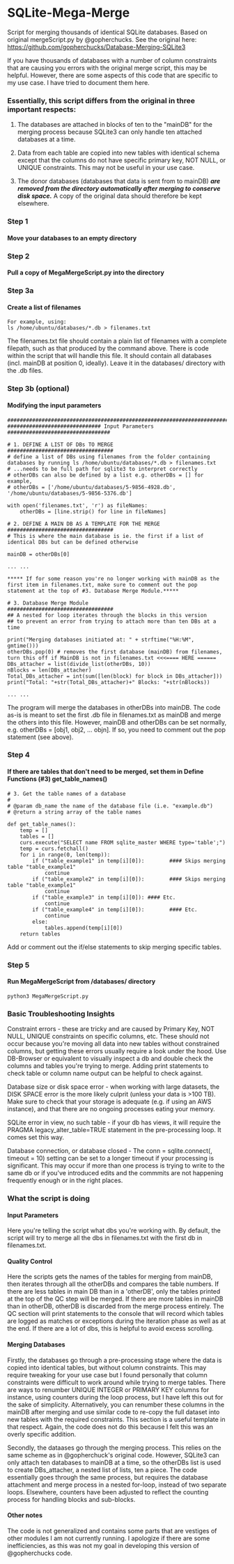# SQLite-Mega-Merge
Script for merging thousands of identical SQLite databases. Based on original mergeScript.py by @gopherchucks. See the original here: https://github.com/gopherchucks/Database-Merging-SQLite3


If you have thousands of databases with a number of column constraints that are causing you errors with the original merge script, this may be helpful. However, there are some aspects of this code that are specific to my use case. I have tried to document them here.

### Essentially, this script differs from the original in three important respects:

1) The databases are attached in blocks of ten to the "mainDB" for the merging process because SQLite3 can only handle ten attached databases at a time.

2) Data from each table are copied into new tables with identical schema except that the columns do not have specific primary key, NOT NULL, or UNIQUE constraints. This may not be useful in your use case.

3) The donor databases (databases that data is sent from to mainDB) **_are removed from the directory automatically after merging to conserve disk space._** A copy of the original data should therefore be kept elsewhere.

### Step 1
#### Move your databases to an empty directory

### Step 2
#### Pull a copy of MegaMergeScript.py into the directory

### Step 3a
#### Create a list of filenames
````
For example, using:
ls /home/ubuntu/databases/*.db > filenames.txt
````
The filenames.txt file should contain a plain list of filenames with a complete filepath, such as that produced by the command above. There is code within the script that will handle this file. It should contain all databases (incl. mainDB at position 0, ideally). Leave it in the databases/ directory with the .db files.

### Step 3b (optional)
#### Modifying the input parameters
````
#################################################################################
############################## Input Parameters #################################

# 1. DEFINE A LIST OF DBs TO MERGE
################################## 
# define a list of DBs using filenames from the folder containing databases by running ls /home/ubuntu/databases/*.db > filenames.txt
# ...needs to be full path for sqlite3 to interpret correctly
# otherDBs can also be defined by a list e.g. otherDBs = [] for example,
# otherDBs = ['/home/ubuntu/databases/5-9856-4928.db', '/home/ubuntu/databases/5-9856-5376.db']

with open('filenames.txt', 'r') as fileNames:
    otherDBs = [line.strip() for line in fileNames]

# 2. DEFINE A MAIN DB AS A TEMPLATE FOR THE MERGE
################################## 
# This is where the main database is ie. the first if a list of identical DBs but can be defined otherwise

mainDB = otherDBs[0]

... ...

***** If for some reason you're no longer working with mainDB as the first item in filenames.txt, make sure to comment out the pop statement at the top of #3. Database Merge Module.*****

# 3. Database Merge Module 
##################################
## A nested for loop iterates through the blocks in this version
## to prevent an error from trying to attach more than ten DBs at a time

print("Merging databases initiated at: " + strftime("%H:%M", gmtime()))
otherDBs.pop(0) # removes the first database (mainDB) from filenames, turn this off if MainDB is not in filenames.txt <<<==== HERE ======
DBs_attacher = list(divide_list(otherDBs, 10))
nBlocks = len(DBs_attacher)
Total_DBs_attacher = int(sum([len(block) for block in DBs_attacher]))
print("Total: "+str(Total_DBs_attacher)+" Blocks: "+str(nBlocks))

... ...

````
The program will merge the databases in otherDBs into mainDB. The code as-is is meant to set the first .db file in filenames.txt as mainDB and merge the others into this file. However, mainDB and otherDBs can be set normally, e.g. otherDBs = [obj1, obj2, ... objn]. If so, you need to comment out the pop statement (see above).

### Step 4
#### If there are tables that don't need to be merged, set them in Define Functions (#3) get_table_names()
````
# 3. Get the table names of a database
#
# @param db_name the name of the database file (i.e. "example.db")
# @return a string array of the table names

def get_table_names():
    temp = []
    tables = []
    curs.execute("SELECT name FROM sqlite_master WHERE type='table';")
    temp = curs.fetchall()
    for i in range(0, len(temp)):
        if ("table_example1" in temp[i][0]):        #### Skips merging table "table_example1"
            continue
        if ("table_example2" in temp[i][0]):        #### Skips merging table "table_example1"
            continue
        if ("table_example3" in temp[i][0]): #### Etc.
            continue
        if ("table_example4" in temp[i][0]):        #### Etc.
            continue
        else:
            tables.append(temp[i][0])
    return tables
````
Add or comment out the if/else statements to skip merging specific tables.

### Step 5
#### Run MegaMergeScript from /databases/ directory
````
python3 MegaMergeScript.py
````

### Basic Troubleshooting Insights
Constraint errors - these are tricky and are caused by Primary Key, NOT NULL, UNIQUE constraints on specific columns, etc. These should not occur because you're moving all data into new tables without constrained columns, but getting these errors usually require a look under the hood. Use DB-Browser or equivalent to visually inspect a db and double check the columns and tables you're trying to merge. Adding print statements to check table or column name output can be helpful to check against.

Database size or disk space error - when working with large datasets, the DISK SPACE error is the more likely culprit (unless your data is >100 TB). Make sure to check that your storage is adequate (e.g. if using an AWS instance), and that there are no ongoing processes eating your memory.

SQLite error in view, no such table - if your db has views, it will require the PRAGMA legacy_alter_table=TRUE statement in the pre-processing loop. It comes set this way.

Database connection, or database closed - The conn = sqlite.connect(<db>, timeout = 10) setting can be set to a longer timeout if your processing is significant. This may occur if more than one process is trying to write to the same db or if you've introduced edits and the commmits are not happening frequently enough or in the right places.

### What the script is doing

#### Input Parameters
  Here you're telling the script what dbs you're working with. By default, the script will try to merge all the dbs in filenames.txt with the first db in filenames.txt.

#### Quality Control
  Here the scripts gets the names of the tables for merging from mainDB, then iterates through all the otherDBs and compares the table numbers. If there are less tables in main DB than in a 'otherDB', only the tables printed at the top of the QC step will be merged. If there are more tables in mainDB than in otherDB, otherDB is discarded from the merge process entirely. The QC section will print statements to the console that will record which tables are logged as matches or exceptions during the iteration phase as well as at the end. If there are a lot of dbs, this is helpful to avoid excess scrolling.
  
#### Merging Databases
  Firstly, the databases go through a pre-processing stage where the data is copied into identical tables, but without column constraints. This may require tweaking for your use case but I found personally that column constraints were difficult to work around while trying to merge tables. There are ways to renumber UNIQUE INTEGER or PRIMARY KEY columns for instance, using counters during the loop process, but I have left this out for the sake of simplicity. Alternatively, you can renumber these columns in the mainDB after merging and use similar code to re-copy the full dataset into new tables with the required constraints. This section is a useful template in that respect. Again, the code does not do this because I felt this was an overly specific addition.
  
  Secondly, the dataases go through the merging process. This relies on the same scheme as in @gopherchuck's original code. However, SQLite3 can only attach ten databases to mainDB at a time, so the otherDBs list is used to create DBs_attacher, a nested list of lists, ten a piece. The code essentially goes through the same process, but requires the database attachment and merge process in a nested for-loop, instead of two separate loops. Elsewhere, counters have been adjusted to reflect the counting process for handling blocks and sub-blocks.
  
#### Other notes
  The code is not generalized and contains some parts that are vestiges of other modules I am not currently running. I apologize if there are some inefficiencies, as this was not my goal in developing this version of @gopherchucks code.
  


